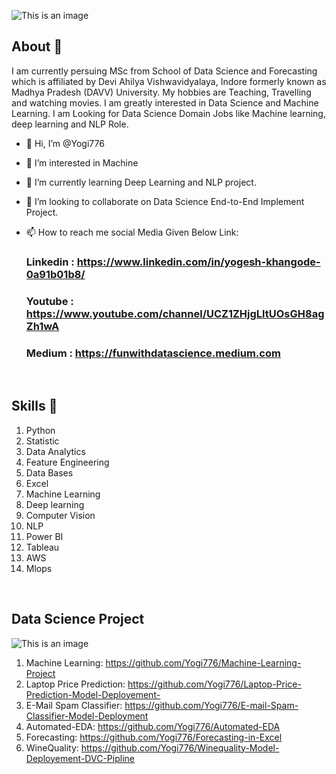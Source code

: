 ![This is an image](https://myoctocat.com/assets/images/base-octocat.svg)
## About 👋

I am currently persuing MSc from  School of Data Science and Forecasting which is affiliated by Devi Ahilya Vishwavidyalaya, Indore formerly known as Madhya Pradesh  (DAVV) University. My hobbies are Teaching, Travelling and watching movies. I am greatly interested in Data Science and Machine Learning. I am Looking for Data Science Domain Jobs like Machine learning, deep learning and NLP Role.

- 👋 Hi, I’m @Yogi776
- 👀 I’m interested in Machine 
- 🌱 I’m currently learning Deep Learning and NLP project.
- 💞️ I’m looking to collaborate on Data Science End-to-End Implement Project.
- 📫 How to reach me social Media Given Below Link: 

    ### Linkedin : https://www.linkedin.com/in/yogesh-khangode-0a91b01b8/
    ### Youtube  :  https://www.youtube.com/channel/UCZ1ZHjgLltUOsGH8agZh1wA    
    ###   Medium :  https://funwithdatascience.medium.com
       
 <br>

## Skills 🚀 

01. Python
02. Statistic
03. Data Analytics
04. Feature Engineering
05. Data Bases
06. Excel
07. Machine Learning
08. Deep learning
09. Computer Vision
10. NLP
11. Power BI
12. Tableau
13. AWS
14. Mlops

<br>

## Data Science Project

 ![This is an image](https://blog.epmainc.com/wp-content/uploads/shutterstock_305162924.jpg)
 
 1. Machine Learning: https://github.com/Yogi776/Machine-Learning-Project
 2. Laptop Price Prediction: https://github.com/Yogi776/Laptop-Price-Prediction-Model-Deployement-
 3. E-Mail Spam Classifier: https://github.com/Yogi776/E-mail-Spam-Classifier-Model-Deployment
 4. Automated-EDA: https://github.com/Yogi776/Automated-EDA
 5. Forecasting: https://github.com/Yogi776/Forecasting-in-Excel
 6. WineQuality: https://github.com/Yogi776/Winequality-Model-Deployement-DVC-Pipline

<!---
Yogi776/Yogi776 is a ✨ special ✨ repository because its `README.md` (this file) appears on your GitHub profile.
You can click the Preview link to take a look at your changes.
--->
